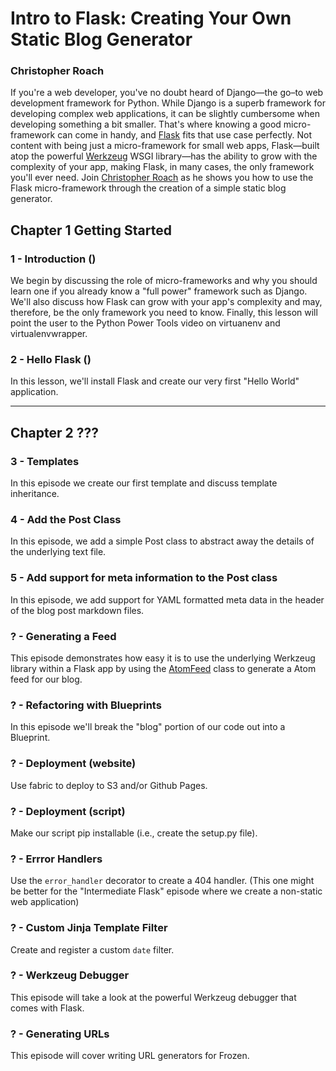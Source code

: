 # Intro to Flask: Creating Your Own Static Blog Generator
### Christopher Roach


If you're a web developer, you've no doubt heard of Django&#8212;the go–to web development framework for Python. While Django is a superb framework for developing complex web applications, it can be slightly cumbersome when developing something a bit smaller. That's where knowing a good micro-framework can come in handy, and [Flask][flask] fits that use case perfectly. Not content with being just a micro-framework for small web apps, Flask&#8212;built atop the powerful [Werkzeug][werkzeug] WSGI library&#8212;has the ability to grow with the complexity of your app, making Flask, in many cases, the only framework you'll ever need. Join [Christopher Roach][croach] as he shows you how to use the Flask micro-framework through the creation of a simple static blog generator.

## Chapter 1 Getting Started

### 1 - Introduction ()

We begin by discussing the role of micro-frameworks and why you should learn one if you already know a "full power" framework such as Django. We'll also discuss how Flask can grow with your app's complexity and may, therefore, be the only framework you need to know. Finally, this lesson will point the user to the Python Power Tools video on virtuanenv and virtualenvwrapper.

### 2 - Hello Flask ()

In this lesson, we'll install Flask and create our very first "Hello World" application.


---

## Chapter 2 ???

### 3 - Templates

In this episode we create our first template and discuss template inheritance.


### 4 - Add the Post Class

In this episode, we add a simple Post class to abstract away the details of the underlying text file.

### 5 - Add support for meta information to the Post class

In this episode, we add support for YAML formatted meta data in the header of the blog post markdown files.


### ? - Generating a Feed

This episode demonstrates how easy it is to use the underlying Werkzeug library within a Flask app by using the [AtomFeed][atom] class to generate a Atom feed for our blog.

### ? - Refactoring with Blueprints

In this episode we'll break the "blog" portion of our code out into a Blueprint.

### ? - Deployment (website)

Use fabric to deploy to S3 and/or Github Pages.

### ? - Deployment (script)

Make our script pip installable (i.e., create the setup.py file).

### ? - Errror Handlers

Use the `error_handler` decorator to create a 404 handler. (This one might be better for the "Intermediate Flask" episode where we create a non-static web application)

### ? - Custom Jinja Template Filter

Create and register a custom `date` filter.

### ? - Werkzeug Debugger

This episode will take a look at the powerful Werkzeug debugger that comes with Flask.

### ? - Generating URLs

This episode will cover writing URL generators for Frozen.

[flask]: http://flask.pocoo.org
[werkzeug]: http://werkzeug.pocoo.org
[croach]: http://christopherroach.com
[atom]: http://werkzeug.pocoo.org/docs/contrib/atom/
